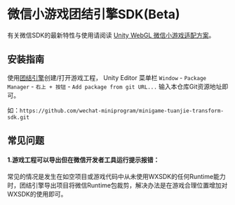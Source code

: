 # 微信小游戏团结引擎SDK(Beta)

有关微信SDK的最新特性与使用请阅读 [Unity WebGL 微信小游戏适配方案](https://github.com/wechat-miniprogram/minigame-unity-webgl-transform)。

## 安装指南

使用[团结引擎](https://unity.cn/tuanjie/tuanjieyinqing)创建/打开游戏工程，
Unity Editor 菜单栏 `Window` - `Package Manager` - `右上 + 按钮` - `Add package from git URL...` 输入本仓库Git资源地址即可。

如：`https://github.com/wechat-miniprogram/minigame-tuanjie-transform-sdk.git`

## 常见问题

#### 1.游戏工程可以导出但在微信开发者工具运行提示报错：
常见的情况是发生在如空项目或游戏代码中从未使用WXSDK的任何Runtime能力时，团结引擎导出项目将微信Runtime包裁剪，解决办法是在游戏合理位置增加对WXSDK的使用即可。